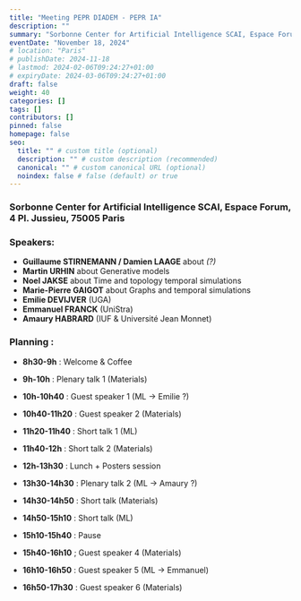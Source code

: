 ```yaml
---
title: "Meeting PEPR DIADEM - PEPR IA"
description: ""
summary: "Sorbonne Center for Artificial Intelligence SCAI, Espace Forum, 4 Pl. Jussieu, 75005 Paris"
eventDate: "November 18, 2024"
# location: "Paris"
# publishDate: 2024-11-18
# lastmod: 2024-02-06T09:24:27+01:00
# expiryDate: 2024-03-06T09:24:27+01:00
draft: false
weight: 40
categories: []
tags: []
contributors: []
pinned: false
homepage: false
seo:
  title: "" # custom title (optional)
  description: "" # custom description (recommended)
  canonical: "" # custom canonical URL (optional)
  noindex: false # false (default) or true
---
```


### Sorbonne Center for Artificial Intelligence SCAI, Espace Forum, 4 Pl. Jussieu, 75005 Paris

### Speakers:

- **Guillaume STIRNEMANN / Damien LAAGE** about *(?)*
- **Martin URHIN** about Generative models
- **Noel JAKSE** about Time and topology temporal simulations
- **Marie-Pierre GAIGOT** about Graphs and temporal simulations
- **Emilie DEVIJVER** (UGA)
- **Emmanuel FRANCK** (UniStra)
- **Amaury HABRARD** (IUF & Université Jean Monnet)

### Planning :

- **8h30-9h** : Welcome & Coffee

- **9h-10h** : Plenary talk 1 (Materials)
- **10h-10h40** : Guest speaker 1 (ML -> Emilie ?)
- **10h40-11h20** : Guest speaker 2 (Materials)
- **11h20-11h40** : Short talk 1 (ML)
- **11h40-12h** : Short talk 2 (Materials)

- **12h-13h30** : Lunch + Posters session

- **13h30-14h30** : Plenary talk 2 (ML -> Amaury ?)
- **14h30-14h50** : Short talk  (Materials)
- **14h50-15h10** : Short talk (ML)

- **15h10-15h40** : Pause

- **15h40-16h10** ; Guest speaker 4 (Materials)
- **16h10-16h50** : Guest speaker 5 (ML -> Emmanuel)
- **16h50-17h30** : Guest speaker 6 (Materials)

<br/>
